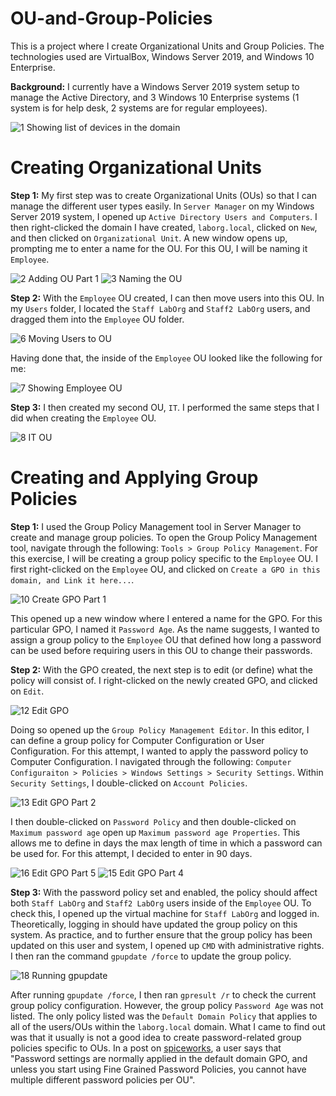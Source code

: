 # OU-and-Group-Policies

This is a project where I create Organizational Units and Group Policies. The technologies used are VirtualBox, Windows Server 2019, and Windows 10 Enterprise. 

**Background:** I currently have a Windows Server 2019 system setup to manage the Active Directory, and 3 Windows 10 Enterprise systems (1 system is for help desk, 2 systems are for regular employees).

![1  Showing list of devices in the domain](https://github.com/johnnyh209/OU-and-Group-Policies/assets/33064730/4d039350-7c6f-4bcc-98fe-3d27b4f2f60a)

# Creating Organizational Units

**Step 1:** My first step was to create Organizational Units (OUs) so that I can manage the different user types easily. In `Server Manager` on my Windows Server 2019 system, I opened up `Active Directory Users and Computers`. I then right-clicked the domain I have created, `laborg.local`, clicked on `New`, and then clicked on `Organizational Unit`. A new window opens up, prompting me to enter a name for the OU. For this OU, I will be naming it `Employee`.

![2  Adding OU Part 1](https://github.com/johnnyh209/OU-and-Group-Policies/assets/33064730/f9d864f8-5834-46c6-96e9-ebc0cc7f1191)
![3  Naming the OU](https://github.com/johnnyh209/OU-and-Group-Policies/assets/33064730/b7eb23f2-6487-4534-96f7-7bdddf362e50)

**Step 2:** With the `Employee` OU created, I can then move users into this OU. In my `Users` folder, I located the `Staff LabOrg` and `Staff2 LabOrg` users, and dragged them into the `Employee` OU folder. 

![6  Moving Users to OU](https://github.com/johnnyh209/OU-and-Group-Policies/assets/33064730/b368d61d-f401-45e7-8f92-9f4c2c66510f)

Having done that, the inside of the `Employee` OU looked like the following for me:

![7  Showing Employee OU](https://github.com/johnnyh209/OU-and-Group-Policies/assets/33064730/98b5828e-99a9-4bd6-891f-7b49ccc57cbb)

**Step 3:** I then created my second OU, `IT`. I performed the same steps that I did when creating the `Employee` OU. 

![8  IT OU](https://github.com/johnnyh209/OU-and-Group-Policies/assets/33064730/25ab67cc-abcd-44e4-9087-a29594d9604b)

# Creating and Applying Group Policies

**Step 1:** I used the Group Policy Management tool in Server Manager to create and manage group policies. To open the Group Policy Management tool, navigate through the following: `Tools > Group Policy Management`. 
For this exercise, I will be creating a group policy specific to the `Employee` OU. I first right-clicked on the `Employee` OU, and clicked on `Create a GPO in this domain, and Link it here...`.

![10  Create GPO Part 1](https://github.com/johnnyh209/OU-and-Group-Policies/assets/33064730/7a8f37a5-773c-403b-8fac-9da7efbc37d1)

This opened up a new window where I entered a name for the GPO. For this particular GPO, I named it `Password Age`. As the name suggests, I wanted to assign a group policy to the `Employee` OU that defined how long a password can be used before requiring users in this OU to change their passwords. 

**Step 2:** With the GPO created, the next step is to edit (or define) what the policy will consist of. I right-clicked on the newly created GPO, and clicked on `Edit`. 

![12  Edit GPO](https://github.com/johnnyh209/OU-and-Group-Policies/assets/33064730/725eedea-92e0-4b19-8935-b5a4b05bf2ee)

Doing so opened up the `Group Policy Management Editor`. In this editor, I can define a group policy for Computer Configuration or User Configuration. For this attempt, I wanted to apply the password policy to Computer Configuration. I navigated through the following: `Computer Configuraiton > Policies > Windows Settings > Security Settings`. Within `Security Settings`, I double-clicked on `Account Policies`.

![13  Edit GPO Part 2](https://github.com/johnnyh209/OU-and-Group-Policies/assets/33064730/a257b5fe-b612-4815-9313-a383074e9143)

I then double-clicked on `Password Policy` and then double-clicked on `Maximum password age` open up `Maximum password age Properties`. This allows me to define in days the max length of time in which a password can be used for. For this attempt, I decided to enter in 90 days. 

![16  Edit GPO Part 5](https://github.com/johnnyh209/OU-and-Group-Policies/assets/33064730/e824978a-74ce-4826-a02c-17abb35dea02)
![15  Edit GPO Part 4](https://github.com/johnnyh209/OU-and-Group-Policies/assets/33064730/7f8f876d-ef4a-4d6e-803d-4c0d46d573d9)

**Step 3:** With the password policy set and enabled, the policy should affect both `Staff LabOrg` and `Staff2 LabOrg` users inside of the `Employee` OU. To check this, I opened up the virtual machine for `Staff LabOrg` and logged in. Theoretically, logging in should have updated the group policy on this system. As practice, and to further ensure that the group policy has been updated on this user and system, I opened up `CMD` with administrative rights. I then ran the command `gpupdate /force` to update the group policy. 

![18  Running gpupdate](https://github.com/johnnyh209/OU-and-Group-Policies/assets/33064730/6fae98af-8279-41d5-ad43-ab2c79dce57a)

After running `gpupdate /force`, I then ran `gpresult /r` to check the current group policy configuration. However, the group policy `Password Age` was not listed. The only policy listed was the `Default Domain Policy` that applies to all of the users/OUs within the `laborg.local` domain. What I came to find out was that it usually is not a good idea to create password-related group policies specific to OUs. In a post on [spiceworks](https://community.spiceworks.com/topic/2471197-applying-group-policy), a user says that "Password settings are normally applied in the default domain GPO, and unless you start using Fine Grained Password Policies, you cannot have multiple different password policies per OU". 

